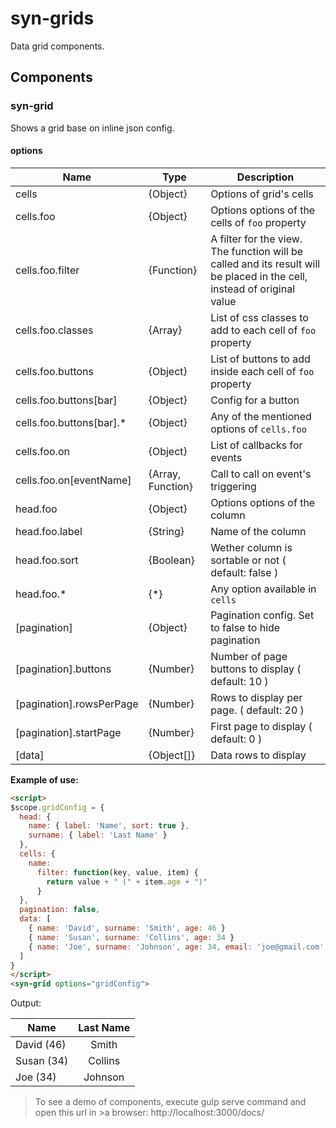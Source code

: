 # syn-grids
Data grid components.

## Components

### syn-grid
Shows a grid base on inline json config.

#### options

| Name | Type | Description |
|------|------|-------------|
| cells | {Object} | Options of grid's cells |
| cells.foo | {Object} | Options options of the cells of `foo` property |
| cells.foo.filter | {Function} | A filter for the view. The function will be called and its result will be placed in the cell, instead of original value
| cells.foo.classes | {Array} | List of css classes to add to each cell of `foo` property |
| cells.foo.buttons | {Object} | List of buttons to add inside each cell of `foo` property |
| cells.foo.buttons[bar] | {Object} | Config for a button |
| cells.foo.buttons[bar].* | {Object} | Any of the mentioned options of `cells.foo` |
| cells.foo.on | {Object} | List of callbacks for events |
| cells.foo.on[eventName] | {Array, Function} | Call to call on event's triggering |
| head.foo | {Object} | Options options of the column |
| head.foo.label | {String} | Name of the column |
| head.foo.sort | {Boolean} | Wether column is sortable or not ( default: false ) |
| head.foo.* | {*} | Any option available in `cells`  |
| [pagination] | {Object} | Pagination config. Set to false to hide pagination |
| [pagination].buttons | {Number} | Number of page buttons to display ( default: 10 ) |
| [pagination].rowsPerPage | {Number} | Rows to display per page. ( default: 20 ) |
| [pagination].startPage | {Number} | First page to display ( default: 0 ) |
| [data] | {Object[]} | Data rows to display |

**Example of use:**

```html
<script>
$scope.gridConfig = {
  head: {
    name: { label: 'Name', sort: true },
    surname: { label: 'Last Name' }
  },
  cells: {
    name:
      filter: function(key, value, item) {
        return value + " (" + item.age + ")"
      }
  },
  pagination: false,
  data: [
    { name: 'David', surname: 'Smith', age: 46 }
    { name: 'Susan', surname: 'Collins', age: 34 }
    { name: 'Joe', surname: 'Johnson', age: 34, email: 'joe@gmail.com' }
  ]
}
</script>
<syn-grid options="gridConfig">
```
Output:

| Name  | Last Name |
|-------|:---------:|
| David (46) | Smith     |
| Susan (34) | Collins   |
| Joe (34)   | Johnson   |

>To see a demo of components, execute gulp serve command and open this url in >a browser: http://localhost:3000/docs/
